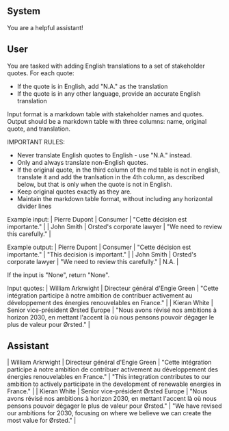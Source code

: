## System

You are a helpful assistant!

## User


You are tasked with adding English translations to a set of stakeholder quotes. For each quote:
- If the quote is in English, add "N.A." as the translation
- If the quote is in any other language, provide an accurate English translation

Input format is a markdown table with stakeholder names and quotes.
Output should be a markdown table with three columns: name, original quote, and translation.

IMPORTANT RULES:
- Never translate English quotes to English - use "N.A." instead.
- Only and always translate non-English quotes.
- If the original quote, in the third column of the md table is not in english, translate it and add the tranlsation in the 4th column, as described below, but that is only when the quote is not in English.
- Keep original quotes exactly as they are.
- Maintain the markdown table format, without including any horizontal divider lines

Example input:
| Pierre Dupont | Consumer | "Cette décision est importante." |
| John Smith | Orsted's corporate lawyer | "We need to review this carefully." |

Example output:
| Pierre Dupont | Consumer | "Cette décision est importante." | "This decision is important." |
| John Smith | Orsted's corporate lawyer | "We need to review this carefully." | N.A. |

If the input is "None", return "None".

Input quotes:
| William Arkrwight | Directeur général d'Engie Green | "Cette intégration participe à notre ambition de contribuer activement au développement des énergies renouvelables en France." |
| Kieran White | Senior vice-président Ørsted Europe | "Nous avons révisé nos ambitions à horizon 2030, en mettant l'accent là où nous pensons pouvoir dégager le plus de valeur pour Ørsted." |
        

## Assistant

| William Arkrwight | Directeur général d'Engie Green | "Cette intégration participe à notre ambition de contribuer activement au développement des énergies renouvelables en France." | "This integration contributes to our ambition to actively participate in the development of renewable energies in France." |
| Kieran White | Senior vice-président Ørsted Europe | "Nous avons révisé nos ambitions à horizon 2030, en mettant l'accent là où nous pensons pouvoir dégager le plus de valeur pour Ørsted." | "We have revised our ambitions for 2030, focusing on where we believe we can create the most value for Ørsted." |

